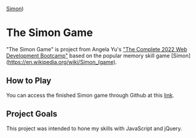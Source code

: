 [Simon](https://danoru.github.io/bootSimon/index.html))

# The Simon Game

"The Simon Game" is project from Angela Yu's ["The Complete 2022 Web Development Bootcamp"](https://www.udemy.com/course/the-complete-web-development-bootcamp/#instructor-1) based on the popular memory skill game [Simon](https://en.wikipedia.org/wiki/Simon_(game).

## How to Play

You can access the finished Simon game through Github at this [link](https://danoru.github.io/bootSimon/index.html).

## Project Goals

This project was intended to hone my skills with JavaScript and jQuery.